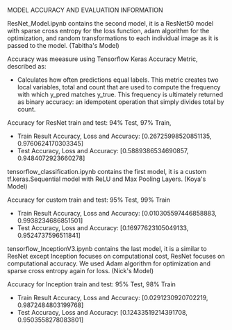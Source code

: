 MODEL ACCURACY AND EVALUATION INFORMATION 


ResNet_Model.ipynb contains the second model, it is a ResNet50 model with sparse cross entropy for the loss function, adam algorithm for the optimization, and random transformations to each individual image as it is passed to the model. (Tabitha's Model)

Accuracy was meeasure using Tensorflow Keras Accuracy Metric, described as:

- Calculates how often predictions equal labels. This metric creates two local variables, total and count that are used to compute the frequency with which y_pred matches y_true. This frequency is ultimately returned as binary accuracy: an idempotent operation that simply divides total by count.

Accuracy for ResNet train and test: 94% Test, 97% Train,

- Train Result Accuracy, Loss and Accuracy: [0.26725998520851135, 0.9760624170303345]
- Test Accuracy, Loss and Accuracy: [0.5889386534690857, 0.9484072923660278]

tensorflow_classification.ipynb contains the first model, it is a custom tf.keras.Sequential model with ReLU and Max Pooling Layers. (Koya's Model)

Accuracy for custom train and test: 95% Test, 99% Train

- Train Result Accuracy, Loss and Accuracy: [0.010305597446858883, 0.9938234686851501]
- Test Accuracy, Loss and Accuracy: [0.16977623105049133, 0.9524737596511841]

tensorflow_InceptionV3.ipynb contains the last model, it is a similar to ResNet except Inception focuses on computational cost, ResNet focuses on computational accuracy. We used Adam algorithm for optimization and sparse cross entropy again for loss. (Nick's Model)

Accuracy for Inception train and test: 95% Test, 98% Train

- Train Result Accuracy, Loss and Accuracy: [0.0291230920702219, 0.9872484803199768]
- Test Accuracy, Loss and Accuracy: [0.12433519214391708, 0.9503558278083801]

